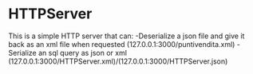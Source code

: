 # HTTPServer

This is a simple HTTP server that can:
-Deserialize a json file and give it back as an xml file when requested (127.0.0.1:3000/puntivendita.xml)
-Serialize an sql query as json or xml (127.0.0.1:3000/HTTPServer.xml)/(127.0.0.1:3000/HTTPServer.json)
